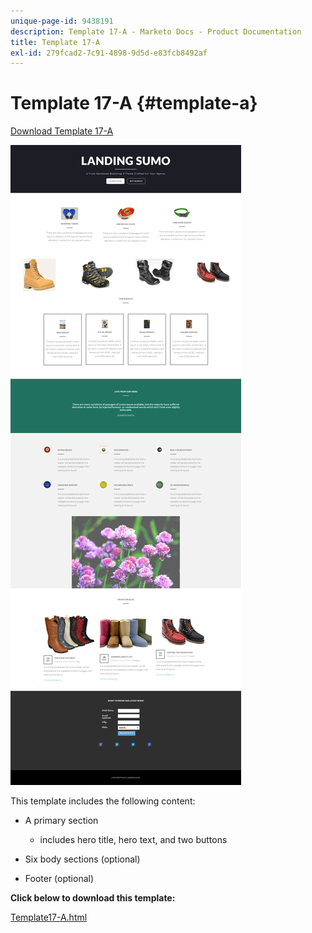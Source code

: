 ```yaml
---
unique-page-id: 9438191
description: Template 17-A - Marketo Docs - Product Documentation
title: Template 17-A
exl-id: 279fcad2-7c91-4898-9d5d-e83fcb8492af
---
```

# Template 17-A {#template-a}

[Download Template 17-A](https://docs.marketo.com/download/attachments/9438191/template-17a.html?version=1&modificationdate=1439842942000&api=v2)

![](assets/image2015-8-17-15-3a13-3a9.png)

This template includes the following content:

* A primary section

    * includes hero title, hero text, and two buttons

* Six body sections (optional)
* Footer (optional)

**Click below to download this template:**

[Template17-A.html](https://docs.marketo.com/download/attachments/9438191/template-17a.html?version=1&modificationdate=1439842942000&api=v2)
